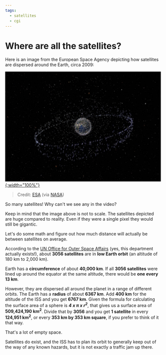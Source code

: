 ```yaml
---
tags:
  - satellites
  - cgi
---
```

# Where are all the satellites?

Here is an image from the European Space Agency depicting how satellites are dispersed around the Earth, circa 2009:

[![ESA Satellite Dispersal](/images/alone/312941main_Bee-Hive-1_H1_70pct.jpg){:width="100%"}](https://www.nasa.gov/multimedia/imagegallery/image_feature_1283.html)
> Credit: [ESA](http://esa.int/) (via [NASA](http://www.nasa.gov/multimedia/imagegallery/image_feature_1283.html))

So many satellites! Why can't we see any in the video?

Keep in mind that the image above is not to scale. The satellites depicted are huge compared to reality. Even if they were a single pixel they would still be gigantic.

Let's do some math and figure out how much distance will actually be between satellites on average.

According to the [UN Office for Outer Space Affairs](http://www.unoosa.org/oosa/osoindex/search-ng.jspx?lf_id=#?c=%7B%22filters%22:%5B%7B%22fieldName%22:%22en%23object.status.inOrbit_s1%22,%22value%22:%22Yes%22%7D,%7B%22fieldName%22:%22en%23object.status.objectStatus_s1%22,%22value%22:%22in%20orbit%22%7D%5D,%22sortings%22:%5B%7B%22fieldName%22:%22object.launch.dateOfLaunch_s1%22,%22dir%22:%22desc%22%7D%5D,%22match%22:null%7D) (yes, this department actually exists!), about **3056 satellites** are in **low Earth orbit** (an altitude of 180 km to 2,000 km).

Earth has a **circumference** of about **40,000 km**. If all **3056 satellites** were lined up around the equator at the same altitude, there would be **one every 13 km**.

However, they are dispersed all around the planet in a range of different orbits. The Earth has a **radius** of about **6367 km**. Add **400 km** for the altitude of the ISS and you get **6767 km**. Given the formula for calculating the surface area of a sphere is **_4 x &pi; x r<sup>2</sup>_**, that gives us a surface area of **509,424,190 km<sup>2</sup>**. Divide that by **3056** and you get **1 satellite** in every **124,951 km<sup>2</sup>**, or every **353 km by 353 km square**, if you prefer to think of it that way.

That's a lot of empty space.

Satellites do exist, and the ISS has to plan its orbit to generally keep out of the way of any known hazards, but it is not exactly a traffic  jam up there.
